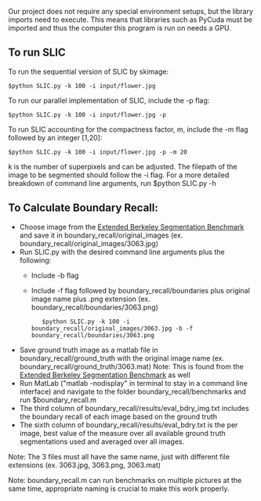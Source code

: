 Our project does not require any special environment setups, but the library imports need to execute. This means that libraries such as PyCuda must be imported and thus the computer this program is run on needs a GPU.

## To run SLIC 
To run the sequential version of SLIC by skimage:
 
    $python SLIC.py -k 100 -i input/flower.jpg

To run our parallel implementation of SLIC, include the -p flag:

    $python SLIC.py -k 100 -i input/flower.jpg -p
 
To run SLIC accounting for the compactness factor, m, include the -m flag followed by an integer [1,20]:

    $python SLIC.py -k 100 -i input/flower.jpg -p -m 20
    
k is the number of superpixels and can be adjusted. The filepath of the image to be segmented should follow the -i flag. For a more detailed breakdown of command line arguments, run $python SLIC.py -h

## To Calculate Boundary Recall:
 - Choose image from the [Extended Berkeley Segmentation Benchmark](https://github.com/davidstutz/extended-berkeley-segmentation-benchmark) and save it in boundary_recall/original_images (ex. boundary_recall/original_images/3063.jpg)
 - Run SLIC.py with the desired command line arguments plus the following:
   - Include -b flag
   - Include -f flag followed by boundary_recall/boundaries plus original image name plus .png extension (ex. boundary_recall/boundaries/3063.png)
    
            $python SLIC.py -k 100 -i boundary_recall/original_images/3063.jpg -b -f boundary_recall/boundaries/3063.png
 
 - Save ground truth image as a matlab file in boundary_recall/ground_truth with the original image name (ex. boundary_recall/ground_truth/3063.mat) Note: This is found from the [Extended Berkeley Segmentation Benchmark](https://github.com/davidstutz/extended-berkeley-segmentation-benchmark) as well
 - Run MatLab ("matlab -nodisplay" in terminal to stay in a command line interface) and navigate to the folder boundary_recall/benchmarks and run $boundary_recall.m
 - The third column of boundary_recall/results/eval_bdry_img.txt includes the boundary recall of each image based on the ground truth
 - The sixth column of boundary_recall/results/eval_bdry.txt is the per image, best value of the measure over all available ground truth segmentations used and averaged over all images. 
 
 Note: The 3 files must all have the same name, just with different file extensions (ex. 3063.jpg, 3063.png, 3063.mat)
 
 Note: boundary_recall.m can run benchmarks on multiple pictures at the same time, appropriate naming is crucial to make this work properly. 
